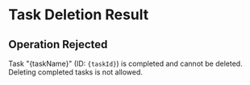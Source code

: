 # Task Deletion Result

## Operation Rejected

Task "{taskName}" (ID: `{taskId}`) is completed and cannot be deleted. Deleting completed tasks is not allowed.
